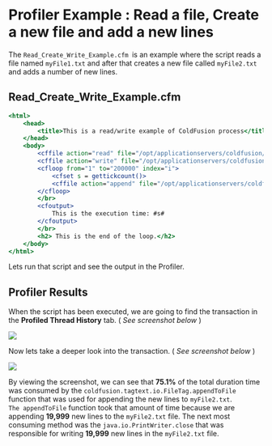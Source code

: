 # Profiler Example : Read a file, Create a new file and add a new lines

The ```Read_Create_Write_Example.cfm ```is an example where the script
reads a file named ```myFile1.txt``` and after that creates a new file
called ```myFile2.txt``` and adds a number of new lines.

## Read_Create_Write_Example.cfm
```cfm
<html>
    <head>
        <title>This is a read/write example of ColdFusion process</title>
    </head>
    <body>
        <cffile action="read" file="/opt/applicationservers/coldfusion/11.0/cfusion/wwwroot/Test/myFile1.txt" variable="Message">
        <cffile action="write" file="/opt/applicationservers/coldfusion/11.0/cfusion/wwwroot/Test/myFile2.txt" output="new line">
        <cfloop from="1" to="200000" index="i">
            <cfset s = gettickcount()>
            <cffile action="append" file="/opt/applicationservers/coldfusion/11.0/cfusion/wwwroot/Test/myFile2.txt" output="Did you add something?">
        </cfloop>
        </br>
        <cfoutput>
            This is the execution time: #s#  
        </cfoutput>
        </br>
        <h2> This is the end of the loop.</h2>
    </body>
</html>
```

Lets run that script and see the output in the Profiler.

## Profiler Results

When the script has been executed, we are going to find the transaction
in the **Profiled Thread History** tab. ( *See screenshot below* )

![](/attachments/245552505/245552512.png)

Now lets take a deeper look into the transaction. ( *See screenshot below* )

![](/attachments/245552505/245552517.png)

By viewing the screenshot, we can see that **75.1%** of the total
duration time was consumed by
the ```coldfusion.tagtext.io.FileTag.appendToFile``` function that was
used for appending the new lines to ```myFile2.txt```. ```The appendToFile``` function took that amount of
time because we are appending **19,999** new lines to the ```myFile2.txt```
file. The next most consuming method was
the ```java.io.PrintWriter.close``` that was responsible for writing
**19,999** new lines in the ```myFile2.txt``` file.
